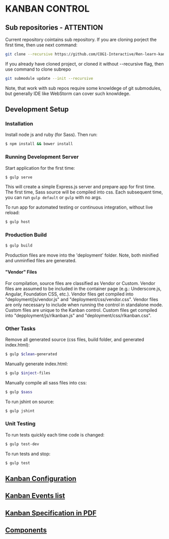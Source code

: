 # KANBAN CONTROL 
## Sub repositories - ATTENTION
Current repository cointains sub repository. If you are cloning porject the first time, then use next command:
```sh
git clone --recursive https://github.com/COG1-Interactive/Ren-learn-kanban
```
If you already have cloned project, or cloned it without  --recursive flag, then use command to clone subrepo 
```sh
git submodule update --init --recursive
```
Note, that work with sub repos require some knowldege of git submodules, but generally IDE like WebStorm can cover such knowldege.
## Development Setup
### Installation
Install node js and ruby (for Sass). Then run:
```sh 
$ npm install && bower install
```
### Running Development Server 
Start application for the first time:
```sh
$ gulp serve
```
This will create a simple Express.js server and prepare app for first time.
The first time, Sass source will be compiled into css. Each subsequent time, you can run `gulp default` or `gulp` with no args.

To run app for automated testing or continuous integration, without live reload:
```sh
$ gulp host
```
### Production Build
```sh
$ gulp build
```
Production files are move into the 'deployment' folder.  Note, both minified and unminfied files are generated.
#### "Vendor" Files
For compilation, source files are classified as Vendor or Custom.  Vendor files are assumed to be included in the container page (e.g.: Underscore.js, Angular, Foundation CSS, etc.). Vendor files get compiled into "deployment/js/vendor.js" and "deployment/css/vendor.css".  Vendor files are only necessary to include when running the control in standalone mode. 
Custom files are unique to the Kanban control.  Custom files get compiled into "depployment/js/rlkanban.js" and "deployment/css/rlkanban.css".  

### Other Tasks
Remove all generated source (css files, build folder, and generated index.html):
```sh
$ gulp $clean-generated
```
Manually generate index.html:
```sh
$ gulp $inject-files
```
Manually compile all sass files into css:
```sh
$ gulp $sass
```
To run jshint on source:
```sh
$ gulp jshint
```
### Unit Testing
To run tests quickly each time code is changed:
```sh
$ gulp test-dev
```
To run tests and stop:
```sh
$ gulp test
```


## [Kanban Configuration](docs/configuration.md)

## [Kanban Events list](docs/events.md)

## [Kanban Specification in PDF](docs/RENA-UXD-KanbanControl.pdf)

## [Components](docs/components/README.md)
